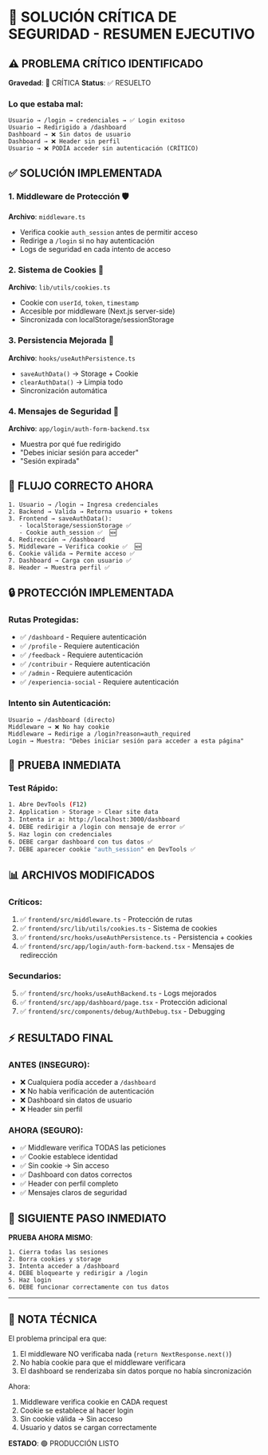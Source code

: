 # 🔐 SOLUCIÓN CRÍTICA DE SEGURIDAD - RESUMEN EJECUTIVO

## ⚠️ PROBLEMA CRÍTICO IDENTIFICADO

**Gravedad**: 🔴 CRÍTICA
**Status**: ✅ RESUELTO

### Lo que estaba mal:
```
Usuario → /login → credenciales → ✅ Login exitoso
Usuario → Redirigido a /dashboard 
Dashboard → ❌ Sin datos de usuario
Dashboard → ❌ Header sin perfil
Usuario → ❌ PODÍA acceder sin autenticación (CRÍTICO)
```

## ✅ SOLUCIÓN IMPLEMENTADA

### 1. **Middleware de Protección** 🛡️
**Archivo**: `middleware.ts`
- Verifica cookie `auth_session` antes de permitir acceso
- Redirige a `/login` si no hay autenticación
- Logs de seguridad en cada intento de acceso

### 2. **Sistema de Cookies** 🍪
**Archivo**: `lib/utils/cookies.ts`
- Cookie con `userId`, `token`, `timestamp`
- Accesible por middleware (Next.js server-side)
- Sincronizada con localStorage/sessionStorage

### 3. **Persistencia Mejorada** 💾
**Archivo**: `hooks/useAuthPersistence.ts`
- `saveAuthData()` → Storage + Cookie
- `clearAuthData()` → Limpia todo
- Sincronización automática

### 4. **Mensajes de Seguridad** 📢
**Archivo**: `app/login/auth-form-backend.tsx`
- Muestra por qué fue redirigido
- "Debes iniciar sesión para acceder"
- "Sesión expirada"

## 🚀 FLUJO CORRECTO AHORA

```
1. Usuario → /login → Ingresa credenciales
2. Backend → Valida → Retorna usuario + tokens
3. Frontend → saveAuthData():
   - localStorage/sessionStorage ✅
   - Cookie auth_session ✅  🆕
4. Redirección → /dashboard
5. Middleware → Verifica cookie ✅  🆕
6. Cookie válida → Permite acceso ✅
7. Dashboard → Carga con usuario ✅
8. Header → Muestra perfil ✅
```

## 🔒 PROTECCIÓN IMPLEMENTADA

### Rutas Protegidas:
- ✅ `/dashboard` - Requiere autenticación
- ✅ `/profile` - Requiere autenticación
- ✅ `/feedback` - Requiere autenticación
- ✅ `/contribuir` - Requiere autenticación
- ✅ `/admin` - Requiere autenticación
- ✅ `/experiencia-social` - Requiere autenticación

### Intento sin Autenticación:
```
Usuario → /dashboard (directo)
Middleware → ❌ No hay cookie
Middleware → Redirige a /login?reason=auth_required
Login → Muestra: "Debes iniciar sesión para acceder a esta página"
```

## 🧪 PRUEBA INMEDIATA

### Test Rápido:
```bash
1. Abre DevTools (F12)
2. Application > Storage > Clear site data
3. Intenta ir a: http://localhost:3000/dashboard
4. DEBE redirigir a /login con mensaje de error ✅
5. Haz login con credenciales
6. DEBE cargar dashboard con tus datos ✅
7. DEBE aparecer cookie "auth_session" en DevTools ✅
```

## 📊 ARCHIVOS MODIFICADOS

### Críticos:
1. ✅ `frontend/src/middleware.ts` - Protección de rutas
2. ✅ `frontend/src/lib/utils/cookies.ts` - Sistema de cookies
3. ✅ `frontend/src/hooks/useAuthPersistence.ts` - Persistencia + cookies
4. ✅ `frontend/src/app/login/auth-form-backend.tsx` - Mensajes de redirección

### Secundarios:
5. ✅ `frontend/src/hooks/useAuthBackend.ts` - Logs mejorados
6. ✅ `frontend/src/app/dashboard/page.tsx` - Protección adicional
7. ✅ `frontend/src/components/debug/AuthDebug.tsx` - Debugging

## ⚡ RESULTADO FINAL

### ANTES (INSEGURO):
- ❌ Cualquiera podía acceder a `/dashboard`
- ❌ No había verificación de autenticación
- ❌ Dashboard sin datos de usuario
- ❌ Header sin perfil

### AHORA (SEGURO):
- ✅ Middleware verifica TODAS las peticiones
- ✅ Cookie establece identidad
- ✅ Sin cookie → Sin acceso
- ✅ Dashboard con datos correctos
- ✅ Header con perfil completo
- ✅ Mensajes claros de seguridad

## 🎯 SIGUIENTE PASO INMEDIATO

**PRUEBA AHORA MISMO**:
```
1. Cierra todas las sesiones
2. Borra cookies y storage
3. Intenta acceder a /dashboard
4. DEBE bloquearte y redirigir a /login
5. Haz login
6. DEBE funcionar correctamente con tus datos
```

---

## 📝 NOTA TÉCNICA

El problema principal era que:
1. El middleware NO verificaba nada (`return NextResponse.next()`)
2. No había cookie para que el middleware verificara
3. El dashboard se renderizaba sin datos porque no había sincronización

Ahora:
1. Middleware verifica cookie en CADA request
2. Cookie se establece al hacer login
3. Sin cookie válida → Sin acceso
4. Usuario y datos se cargan correctamente

**ESTADO**: 🟢 PRODUCCIÓN LISTO